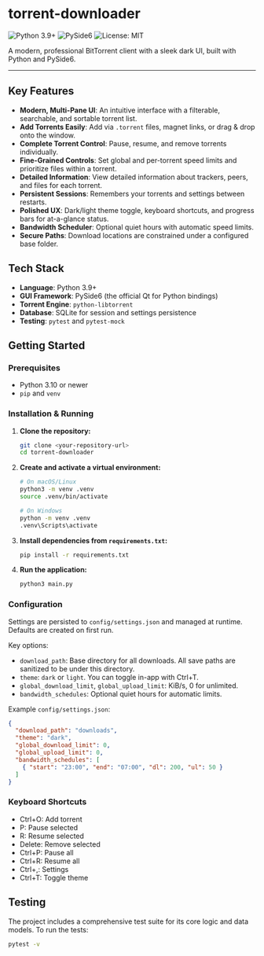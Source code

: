 # torrent-downloader

![Python 3.9+](https://img.shields.io/badge/python-3.9+-blue.svg)
![PySide6](https://img.shields.io/badge/GUI-PySide6-green)
![License: MIT](https://img.shields.io/badge/License-MIT-yellow.svg)

A modern, professional BitTorrent client with a sleek dark UI, built with Python and PySide6.

---

## Key Features

* **Modern, Multi-Pane UI**: An intuitive interface with a filterable, searchable, and sortable torrent list.
* **Add Torrents Easily**: Add via `.torrent` files, magnet links, or drag & drop onto the window.
* **Complete Torrent Control**: Pause, resume, and remove torrents individually.
* **Fine-Grained Controls**: Set global and per-torrent speed limits and prioritize files within a torrent.
* **Detailed Information**: View detailed information about trackers, peers, and files for each torrent.
* **Persistent Sessions**: Remembers your torrents and settings between restarts.
* **Polished UX**: Dark/light theme toggle, keyboard shortcuts, and progress bars for at-a-glance status.
* **Bandwidth Scheduler**: Optional quiet hours with automatic speed limits.
* **Secure Paths**: Download locations are constrained under a configured base folder.

## Tech Stack

* **Language**: Python 3.9+
* **GUI Framework**: PySide6 (the official Qt for Python bindings)
* **Torrent Engine**: `python-libtorrent`
* **Database**: SQLite for session and settings persistence
* **Testing**: `pytest` and `pytest-mock`
 

## Getting Started

### Prerequisites

* Python 3.10 or newer
* `pip` and `venv`

### Installation & Running

1.  **Clone the repository:**
    ```bash
    git clone <your-repository-url>
    cd torrent-downloader
    ```

2.  **Create and activate a virtual environment:**
    ```bash
    # On macOS/Linux
    python3 -m venv .venv
    source .venv/bin/activate

    # On Windows
    python -m venv .venv
    .venv\Scripts\activate
    ```

3.  **Install dependencies from `requirements.txt`:**
    ```bash
    pip install -r requirements.txt
    ```

4.  **Run the application:**
    ```bash
    python3 main.py
    ```

### Configuration

Settings are persisted to `config/settings.json` and managed at runtime. Defaults are created on first run.

Key options:

- `download_path`: Base directory for all downloads. All save paths are sanitized to be under this directory.
- `theme`: `dark` or `light`. You can toggle in-app with Ctrl+T.
- `global_download_limit`, `global_upload_limit`: KiB/s, 0 for unlimited.
- `bandwidth_schedules`: Optional quiet hours for automatic limits.

Example `config/settings.json`:

```json
{
  "download_path": "downloads",
  "theme": "dark",
  "global_download_limit": 0,
  "global_upload_limit": 0,
  "bandwidth_schedules": [
    { "start": "23:00", "end": "07:00", "dl": 200, "ul": 50 }
  ]
}
```

### Keyboard Shortcuts

- Ctrl+O: Add torrent
- P: Pause selected
- R: Resume selected
- Delete: Remove selected
- Ctrl+P: Pause all
- Ctrl+R: Resume all
- Ctrl+,: Settings
- Ctrl+T: Toggle theme

## Testing

The project includes a comprehensive test suite for its core logic and data models. To run the tests:

```bash
pytest -v
```

 
